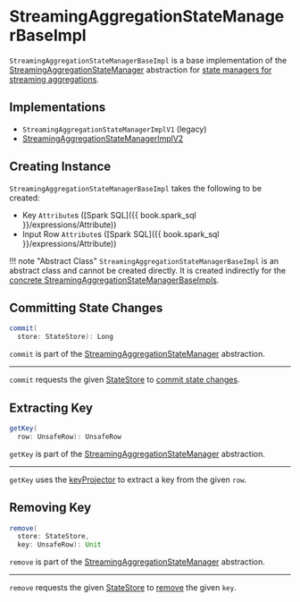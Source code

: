 # StreamingAggregationStateManagerBaseImpl

`StreamingAggregationStateManagerBaseImpl` is a base implementation of the [StreamingAggregationStateManager](StreamingAggregationStateManager.md) abstraction for [state managers for streaming aggregations](#implementations).

## Implementations

* `StreamingAggregationStateManagerImplV1` (legacy)
* [StreamingAggregationStateManagerImplV2](StreamingAggregationStateManagerImplV2.md)

## Creating Instance

`StreamingAggregationStateManagerBaseImpl` takes the following to be created:

* <span id="keyExpressions"> Key `Attribute`s ([Spark SQL]({{ book.spark_sql }}/expressions/Attribute))
* <span id="inputRowAttributes"> Input Row `Attribute`s ([Spark SQL]({{ book.spark_sql }}/expressions/Attribute))

!!! note "Abstract Class"
    `StreamingAggregationStateManagerBaseImpl` is an abstract class and cannot be created directly. It is created indirectly for the [concrete StreamingAggregationStateManagerBaseImpls](#implementations).

## <span id="commit"> Committing State Changes

```scala
commit(
  store: StateStore): Long
```

`commit` is part of the [StreamingAggregationStateManager](StreamingAggregationStateManager.md#commit) abstraction.

---

`commit` requests the given [StateStore](../stateful-stream-processing/StateStore.md) to [commit state changes](../stateful-stream-processing/StateStore.md#commit).

## <span id="getKey"> Extracting Key

```scala
getKey(
  row: UnsafeRow): UnsafeRow
```

`getKey` is part of the [StreamingAggregationStateManager](StreamingAggregationStateManager.md#getKey) abstraction.

---

`getKey` uses the [keyProjector](#keyProjector) to extract a key from the given `row`.

## <span id="remove"> Removing Key

```scala
remove(
  store: StateStore,
  key: UnsafeRow): Unit
```

`remove` is part of the [StreamingAggregationStateManager](StreamingAggregationStateManager.md#remove) abstraction.

---

`remove` requests the given [StateStore](../stateful-stream-processing/StateStore.md) to [remove](../stateful-stream-processing/StateStore.md#remove) the given `key`.
